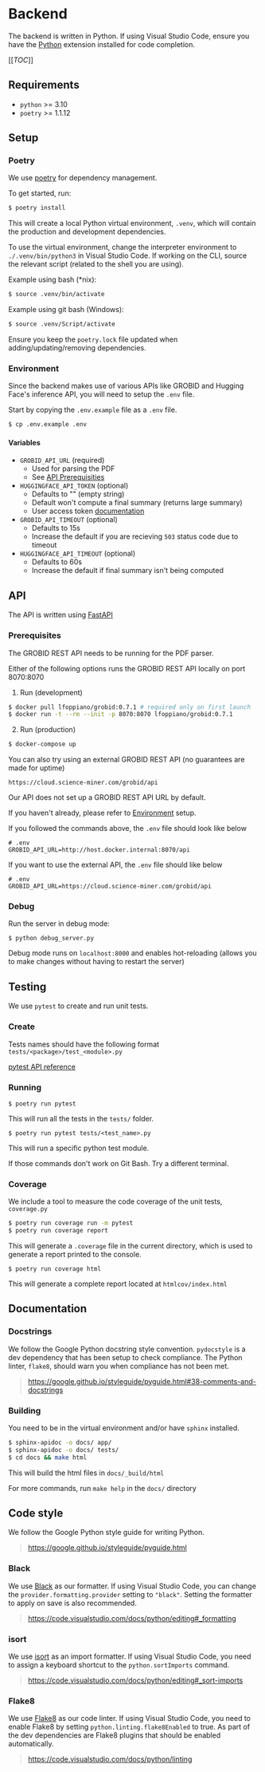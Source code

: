 # Backend

The backend is written in Python. If using Visual Studio Code, ensure you have the
[Python](https://marketplace.visualstudio.com/items?itemName=ms-python.python)
extension installed for code completion. 

[[_TOC_]]


## Requirements

-   `python` >= 3.10
-   `poetry` >= 1.1.12

## Setup

### Poetry

We use [poetry](https://python-poetry.org/) for dependency management.

To get started, run:

```bash
$ poetry install
```

This will create a local Python virtual environment, `.venv`, which will contain
the production and development dependencies.

To use the virtual environment, change the interpreter environment to
`./.venv/bin/python3` in Visual Studio Code. If working on the CLI, source the
relevant script (related to the shell you are using).

Example using bash (\*nix):

```bash
$ source .venv/bin/activate
```

Example using git bash (Windows):

```bash
$ source .venv/Script/activate
```

Ensure you keep the `poetry.lock` file updated when adding/updating/removing
dependencies.

### Environment

Since the backend makes use of various APIs like GROBID and Hugging Face's
inference API, you will need to setup the `.env` file.

Start by copying the `.env.example` file as a `.env` file.
```sh
$ cp .env.example .env
```

#### Variables 

- `GROBID_API_URL` (required)
    - Used for parsing the PDF
    - See [API Prerequisities](#api-prerequisites)
- `HUGGINGFACE_API_TOKEN` (optional)
    - Defaults to "" (empty string)
    - Default won't compute a final summary (returns large summary)
    - User access token [documentation](https://huggingface.co/docs/hub/security#user-access-tokens)
- `GROBID_API_TIMEOUT` (optional)
    - Defaults to 15s
    - Increase the default if you are recieving `503` status code due to timeout
- `HUGGINGFACE_API_TIMEOUT` (optional)
    - Defaults to 60s
    - Increase the default if final summary isn't being computed

## API

The API is written using [FastAPI](https://fastapi.tiangolo.com/)

<h3 id="api-prerequisites">Prerequisites</h3>

The GROBID REST API needs to be running for the PDF parser.

Either of the following options runs the GROBID REST API locally on port 8070:8070

1. Run (development)
```sh
$ docker pull lfoppiano/grobid:0.7.1 # required only on first launch
$ docker run -t --rm --init -p 8070:8070 lfoppiano/grobid:0.7.1
```

2. Run (production) 
```sh
$ docker-compose up
```

You can also try using an external GROBID REST API (no guarantees are made for uptime)

`https://cloud.science-miner.com/grobid/api`

Our API does not set up a GROBID REST API URL by default.

If you haven't already, please refer to [Environment](#environment) setup.

If you followed the commands above, the `.env` file should look like below
```env
# .env
GROBID_API_URL=http://host.docker.internal:8070/api
```

If you want to use the external API, the `.env` file should like below
```env
# .env
GROBID_API_URL=https://cloud.science-miner.com/grobid/api
```

### Debug

Run the server in debug mode:

```
$ python debug_server.py
```

Debug mode runs on `localhost:8000` and enables hot-reloading (allows you to
make changes without having to restart the server)


## Testing

We use `pytest` to create and run unit tests.

### Create

Tests names should have the following format `tests/<package>/test_<module>.py`

[pytest API reference](https://docs.pytest.org/en/6.2.x/reference.html)

### Running

`$ poetry run pytest`

This will run all the tests in the `tests/` folder.

`$ poetry run pytest tests/<test_name>.py`

This will run a specific python test module.

If those commands don't work on Git Bash. Try a different terminal.

### Coverage

We include a tool to measure the code coverage of the unit tests, `coverage.py`

```bash
$ poetry run coverage run -m pytest
$ poetry run coverage report
```

This will generate a `.coverage` file in the current directory, which is used to
generate a report printed to the console.

`$ poetry run coverage html`

This will generate a complete report located at `htmlcov/index.html`

## Documentation

### Docstrings

We follow the Google Python docstring style convention. `pydocstyle` is a dev
dependency that has been setup to check compliance. The Python linter, `flake8`,
should warn you when compliance has not been met.

> <https://google.github.io/styleguide/pyguide.html#38-comments-and-docstrings>

### Building

You need to be in the virtual environment and/or have `sphinx` installed.

```bash
$ sphinx-apidoc -o docs/ app/
$ sphinx-apidoc -o docs/ tests/
$ cd docs && make html
```

This will build the html files in `docs/_build/html`

For more commands, run `make help` in the `docs/` directory

## Code style

We follow the Google Python style guide for writing Python.

> <https://google.github.io/styleguide/pyguide.html>

### Black

We use [Black](https://github.com/psf/black) as our formatter. If using Visual
Studio Code, you can change the `provider.formatting.provider` setting to
`"black"`. Setting the formatter to apply on save is also recommended.

> <https://code.visualstudio.com/docs/python/editing#_formatting>

### isort

We use [isort](https://github.com/PyCQA/isort) as an import formatter. If using
Visual Studio Code, you need to assign a keyboard shortcut to the
`python.sortImports` command.

> <https://code.visualstudio.com/docs/python/editing#_sort-imports>

### Flake8

We use [Flake8](https://github.com/PyCQA/flake8) as our code linter. If using
Visual Studio Code, you need to enable Flake8 by setting
`python.linting.flake8Enabled` to true. As part of the dev dependencies are
Flake8 plugins that should be enabled automatically.

> <https://code.visualstudio.com/docs/python/linting>
